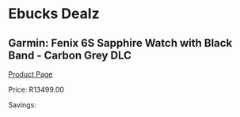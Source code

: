 
# Ebucks Dealz
## Garmin: Fenix 6S Sapphire Watch with Black Band - Carbon Grey DLC
[Product Page](https://www.ebucks.com/web/shop/productSelected.do?prodId=646566655&catId=1158502875)

Price: R13499.00

Savings: 


	